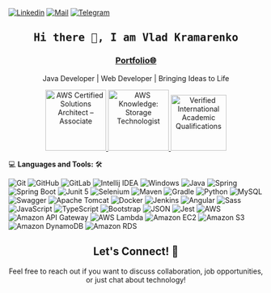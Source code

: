<!--

## Complete list of github markdown emoji markup
https://gist.github.com/rxaviers/7360908

## technologies Icons 
https://simpleicons.org/

-->
[![Linkedin](https://img.shields.io/badge/-Vladyslav%20Kramarenko-blue?logo=Linkedin&logoColor=blue&labelColor=white)](https://www.linkedin.com/in/vladyslav-kramarenko/)
[![Mail](https://img.shields.io/badge/-kramarenko.vladyslav.92@gmail.com-blue?logo=Gmail&logoColor=EA4335&labelColor=white)](mailto:kramarenko.vladyslav.92@gmail.com)
[![Telegram](https://img.shields.io/badge/-@KramarenkoVlad-26A5E4?logo=telegram&logoColor=26A5E4&labelColor=white)](https://t.me/KramarenkoVlad)
<br>
<h2 align='center'><samp><strong>Hi there 👋, I am Vlad Kramarenko</strong></samp></h2>
<h3 align='center'><strong><a href="https://kramarenko.info/" target="_blank">Portfolio🌐</a></strong></h3>
<p align='center'> Java Developer | Web Developer | Bringing Ideas to Life</p>

<p align="center">
  <a href="https://www.credly.com/badges/a580dc34-75db-4813-b293-f644c5d47e82">
    <img src="https://www.kramarenko.info/assets/img/badges/aws-certified-solutions-architect-associate.png" alt="AWS Certified Solutions Architect – Associate" width="120" height="120">
  </a>
  <a href="https://www.credly.com/badges/0e83ed2f-e3d2-420e-bd99-df4b72c08769">
    <img src="https://www.kramarenko.info/assets/img/badges/aws-knowledge-storage-technologist.png" alt="AWS Knowledge: Storage Technologist" width="120" height="120">
  </a>
  <a href="https://www.credly.com/badges/38ef85f8-22a0-4a4b-bd96-aa37696cf01c">
    <img src="https://www.kramarenko.info/assets/img/badges/wes.png" alt="Verified International Academic Qualifications" width="110" height="110">
  </a>
</p>

💻 **Languages and Tools:** 🛠️<br>

![Git](https://img.shields.io/badge/-Git-000000?style=flat&logo=git&logoColor=F05032&labelColor=ffffff)
![GitHub](https://img.shields.io/badge/-GitHub-000000?style=flat&logo=github&logoColor=000000&labelColor=ffffff)
![GitLab](https://img.shields.io/badge/-GitLab-000000?style=flat&logo=gitlab&logoColor=FC6D26&labelColor=ffffff)
![Intellij IDEA](https://img.shields.io/badge/-IDEA-000000?style=flat&logo=intellijidea&logoColor=ffffff&labelColor=000000)
![Windows](https://img.shields.io/badge/-Windows-000000?style=flat&logo=windows&logoColor=ffffff&labelColor=0078D6)
![Java](https://img.shields.io/badge/-Java-000000?style=flat&logo=oracle&logoColor=F80000&labelColor=ffffff)
![Spring](https://img.shields.io/badge/-Spring-000000?style=flat&logo=spring&logoColor=6DB33F&labelColor=ffffff)
![Spring Boot](https://img.shields.io/badge/-SpringBoot-000000?style=flat&logo=springboot&logoColor=6DB33F&labelColor=ffffff)
![Junit 5](https://img.shields.io/badge/-jUnit-000000?style=flat&logo=junit5&logoColor=ffffff&labelColor=25A162)
![Selenium](https://img.shields.io/badge/-Selenium-000000?style=flat&logo=selenium&logoColor=ffffff&labelColor=43B02A)
![Maven](https://img.shields.io/badge/-Maven-000000?style=flat&logo=apachemaven&logoColor=ffffff&labelColor=C71A36)
![Gradle](https://img.shields.io/badge/-Gradle-000000?style=flat&logo=gradle&logoColor=ffffff&labelColor=02303A)
![Python](https://img.shields.io/badge/-Python-000000?style=flat&logo=python&logoColor=3776AB&labelColor=ffffff)
![MySQL](https://img.shields.io/badge/-MySQL-000000?style=flat&logo=mysql&labelColor=ffffff)
![Swagger](https://img.shields.io/badge/-Swagger-000000?style=flat&logo=swagger)
![Apache Tomcat](https://img.shields.io/badge/-Tomcat-000000?style=flat&logo=apachetomcat&logoColor=000000&labelColor=F8DC75)
![Docker](https://img.shields.io/badge/-Docker-000000?style=flat&logo=docker&logoColor=ffffff&labelColor=2496ED)
![Jenkins](https://img.shields.io/badge/-Jenkins-000000?style=flat&logo=jenkins&logoColor=000000&labelColor=D24939)
![Angular](https://img.shields.io/badge/-Angular-000000?style=flat&logo=angular)
![Sass](https://img.shields.io/badge/-Sass-000000?style=flat&logo=sass)
![JavaScript](https://img.shields.io/badge/-JavaScript-000000?style=flat&logo=javascript)
![TypeScript](https://img.shields.io/badge/-TypeScript-000000?style=flat&logo=typescript)
![Bootstrap](https://img.shields.io/badge/-Bootstrap-000000?style=flat&logo=bootstrap&logoColor=ffffff&labelColor=563D7C)
![JSON](https://img.shields.io/badge/-JSON-000000?style=flat&logo=JSON&logoColor=000000&labelColor=ffffff)
![Jest](https://img.shields.io/badge/-Jest-000000?style=flat&logo=Jest&labelColor=C21325)
![AWS](https://img.shields.io/badge/-AWS-000000?style=flat&logo=amazonaws&logoColor=ffffff&labelColor=#232F3E)
![Amazon API Gateway](https://img.shields.io/badge/-API_Gateway-000000?style=flat&logo=amazonapigateway&logoColor=ffffff&labelColor=FF4F8B)
![AWS Lambda](https://img.shields.io/badge/-Lambda-000000?style=flat&logo=awslambda&logoColor=ffffff&labelColor=FF9900)
![Amazon EC2](https://img.shields.io/badge/-EC2-000000?style=flat&logo=amazonec2&logoColor=ffffff&labelColor=FF9900)
![Amazon S3](https://img.shields.io/badge/-S3-000000?style=flat&logo=amazons3&logoColor=ffffff&labelColor=569A31)
![Amazon DynamoDB](https://img.shields.io/badge/-DynamoDB-000000?style=flat&logo=amazondynamodb&logoColor=ffffff&labelColor=4053D6)
![Amazon RDS](https://img.shields.io/badge/-RDS-000000?style=flat&logo=amazonrds&logoColor=ffffff&labelColor=527FFF)

<!-- Connect Section -->
<h2 align="center">Let's Connect! 🤝</h2>
<p align="center">Feel free to reach out if you want to discuss collaboration, job opportunities, or just chat about technology!</p>
